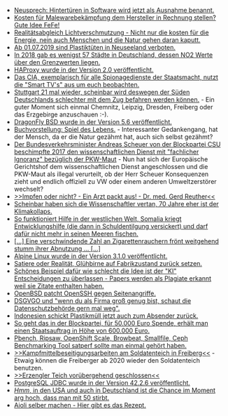 * [Neusprech: Hintertüren in Software wird jetzt als Ausnahme benannt.](https://blog.fefe.de/?ts=a3f9f710)
* [Kosten für Malewarebekämpfung dem Hersteller in Rechnung stellen? Gute Idee FeFe!](https://blog.fefe.de/?ts=a3f993fb)
* [Realitätsabgleich Lichtverschmutzung - Nicht nur die kosten für die Energie, nein auch Menschen und die Natur gehen daran kaputt.](https://netzfrauen.org/2019/06/17/light-pollution/)
* [Ab 01.07.2019 sind Plastiktüten in Neuseeland verboten.](https://netzfrauen.org/2019/06/18/plastic-17/)
* [In 2018 gab es wenigst 57 Städte in Deutschland, dessen NO2 Werte über den Grenzwerten liegen.](https://www.sonnenseite.com/de/umwelt/daten-zur-luftqualitaet-2018-57-staedte-ueber-dem-no2-grenzwert.html)
* [HAProxy wurde in der Version 2.0 veröffentlicht.](https://www.pro-linux.de/news/1/27165/haproxy-20-ist-fertig.html)
* [Das CIA, exemplarisch für alle Spionagedienste der Staatsmacht, nutzt die "Smart TV's" aus um euch beobachten.](https://blog.fefe.de/?ts=a3f66de6)
* [Stuttgart 21 mal wieder, scheinbar wird deswegen der Süden Deutschlands schlechter mit dem Zug befahren werden können.](https://blog.fefe.de/?ts=a3f60e8d) - Ein guter Moment sich einmal Chemnitz, Leipzig, Dresden, Freiberg oder das Erzgebirge anzuschauen :-).
* [DragonFly BSD wurde in der Version 5.6 veröffentlicht.](https://www.pro-linux.de/news/1/27169/dragonfly-bsd-56-freigegeben.html)
* [Buchvorstellung: Spiel des Lebens.](https://www.sonnenseite.com/de/tipps/spiel-des-lebens.html) - Interessanter Gedankengang, hat der Mensch, da er die Natur gezähmt hat, auch sich selbst gezähmt?
* [Der Bundesverkehrsminister Andreas Scheuer von der Blockpartei CSU beschimpfte 2017 den wissenschaftlichen Dienst mit "fachlicher Ignoranz" bezüglich der PKW-Maut](https://twitter.com/AndiScheuer/status/832536208853045248) - Nun hat sich der Europäische Gerichtshof dem wissenschaftlichen Dienst angeschlossen und die PKW-Maut als illegal verurteilt, ob der Herr Scheuer Konsequenzen zieht und endlich offiziell zu VW oder einem anderen Umweltzerstörer wechselt?
* [>>Impfen oder nicht? - Ein Arzt packt aus! - Dr. med. Gerd Reuther<<](https://www.welt-im-wandel.tv/video/impfen-oder-nicht-ein-arzt-packt-aus-dr-med-gerd-reuther/)
* [Scheinbar haben sich die Wissenschaftler vertan, 70 Jahre eher ist der Klimakollaps.](https://blog.fefe.de/?ts=a3f72ca8)
* [So funktioniert Hilfe in der westlichen Welt, Somalia kriegt Entwicklungshilfe (die dann in Schuldentilgung versickert) und darf dafür nicht mehr in seinen Meeren fischen.](https://netzfrauen.org/2019/06/19/somalia/)
* [[...] Eine verschwindende Zahl an Zigarettenrauchern frönt weitgehend stumm ihrer Abnutzung ... [...]](https://tuxproject.de/blog/2019/06/heroin-gegen-drogentote-2-ueber-suechte/)
* [Alpine Linux wurde in der Version 3.1.0 veröffentlicht.](https://lwn.net/Articles/791508)
* [Satiere oder Realität, Glühbirne auf Fabrikzustand zurück setzen.](https://blog.fefe.de/?ts=a3f5a5f9)
* [Schönes Beispiel dafür wie schlecht die Idee ist der "KI" Entscheidungen zu überlassen - Papers werden als Plagiate erkannt weil sie Zitate enthalten haben.](https://blog.fefe.de/?ts=a3f5a4ec)
* [OpenBSD patcht OpenSSH gegen Seitenangriffe.](https://blog.fefe.de/?ts=a3f3de66)
* [DSGVGO und "wenn du als Firma groß genug bist, schaut die Datenschutzbehörde gern mal weg".](https://tuxproject.de/blog/2019/06/marktschutzgrundverordnung/)
* [Indonesien schickt Plastikmüll jetzt auch zum Absender zurück.](https://netzfrauen.org/2019/06/21/plasticwaste/)
* [So geht das in der Blockpartei, für 50.000 Euro Spende, erhält man einen Staatsauftrag in Höhe von 600.000 Euro.](https://blog.fefe.de/?ts=a3f20076)
* [Pbench, Ripsaw, OpenShift Scale, Browbeat, Smallfile, Ceph Benchmarking Tool satperf sollte man einmal gehört haben.](https://opensource.com/article/19/6/performance-scaling-tools)
* [>>Kampfmittelbeseitigungsarbeiten am Soldatenteich in Freiberg<<](https://www.youtube.com/watch?v=AgSrczcEITA) - Etwaig können die Freiberger ab 2020 wieder den Soldatenteich benutzen.
* [>>Erzengler Teich vorübergehend geschlossen<<](https://www.youtube.com/watch?v=ZM9VAvV0tWo)
* [PostgreSQL JDBC wurde in der Version 42.2.6 veröffentlicht.](https://www.postgresql.org/about/news/1950/)
* [*Hmm*, in den USA und auch in Deutschland ist die Chance im Moment arg hoch, dass man mit 50 stirbt.](https://blog.fefe.de/?ts=a3f1edfe)
* [Aioli selber machen - Hier gibt es das Rezept.](https://www.smarticular.net/aioli-selber-machen-einfach-schnell/)
